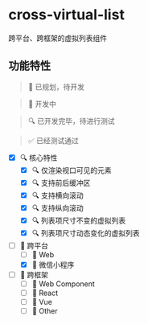 # cross-virtual-list

跨平台、跨框架的虚拟列表组件

## 功能特性

> 📌 已规划，待开发

> 📝 开发中

> 🔍 已开发完毕，待进行测试

> ✅ 已经测试通过

-   [x] 🔍 核心特性
    -   [x] 🔍 仅渲染视口可见的元素
    -   [x] 🔍 支持前后缓冲区
    -   [x] 🔍 支持横向滚动
    -   [x] 🔍 支持纵向滚动
    -   [x] 🔍 列表项尺寸不变的虚拟列表
    -   [x] 🔍 列表项尺寸动态变化的虚拟列表
-   [ ] 📌 跨平台
    -   [ ] 📌 Web
    -   [x] 📝 微信小程序
-   [ ] 📌 跨框架
    -   [ ] 📌 Web Component
    -   [ ] 📌 React
    -   [ ] 📌 Vue
    -   [ ] 📌 Other
